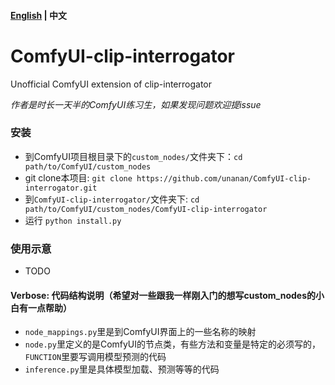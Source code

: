#### [English](./README.md) | 中文

# ComfyUI-clip-interrogator
Unofficial ComfyUI extension of clip-interrogator

_作者是时长一天半的ComfyUI练习生，如果发现问题欢迎提issue_

### 安装
- 到ComfyUI项目根目录下的`custom_nodes/`文件夹下：`cd path/to/ComfyUI/custom_nodes`
- git clone本项目: `git clone https://github.com/unanan/ComfyUI-clip-interrogator.git`
- 到`ComfyUI-clip-interrogator/`文件夹下: `cd path/to/ComfyUI/custom_nodes/ComfyUI-clip-interrogator`
- 运行 `python install.py`

### 使用示意
- TODO

#### Verbose: 代码结构说明（希望对一些跟我一样刚入门的想写custom_nodes的小白有一点帮助）
- `node_mappings.py`里是到ComfyUI界面上的一些名称的映射
- `node.py`里定义的是ComfyUI的节点类，有些方法和变量是特定的必须写的，`FUNCTION`里要写调用模型预测的代码
- `inference.py`里是具体模型加载、预测等等的代码

